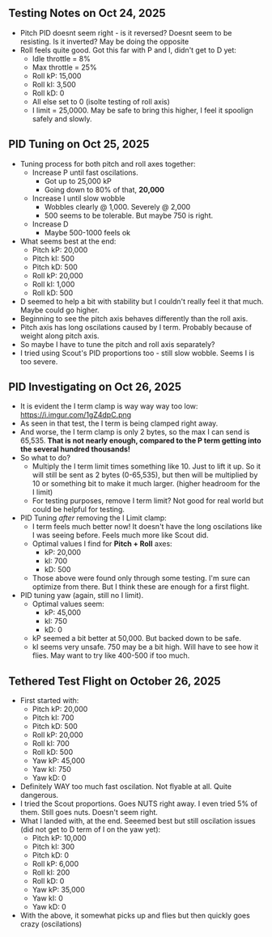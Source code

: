 ## Testing Notes on Oct 24, 2025
- Pitch PID doesnt seem right - is it reversed? Doesnt seem to be resisting. Is it inverted? May be doing the opposite
- Roll feels quite good. Got this far with P and I, didn't get to D yet:
    - Idle throttle = 8%
    - Max throttle = 25%
    - Roll kP: 15,000
    - Roll kI: 3,500
    - Roll kD: 0
    - All else set to 0 (isolte testing of roll axis)
    - I limit = 25,0000. May be safe to bring this higher, I feel it spoolign safely and slowly.

## PID Tuning on Oct 25, 2025
- Tuning process for both pitch and roll axes together:
    - Increase P until fast oscilations.
        - Got up to 25,000 kP
        - Going down to 80% of that, **20,000**
    - Increase I until slow wobble
        - Wobbles clearly @ 1,000. Severely @ 2,000
        - 500 seems to be tolerable. But maybe 750 is right.
    - Increase D
        - Maybe 500-1000 feels ok
- What seems best at the end:
    - Pitch kP: 20,000
    - Pitch kI: 500
    - Pitch kD: 500
    - Roll kP: 20,000
    - Roll kI: 1,000
    - Roll kD: 500
- D seemed to help a bit with stability but I couldn't really feel it that much. Maybe could go higher.
- Beginning to see the pitch axis behaves differently than the roll axis.
- Pitch axis has long oscilations caused by I term. Probably because of weight along pitch axis.
- So maybe I have to tune the pitch and roll axis separately?
- I tried using Scout's PID proportions too - still slow wobble. Seems I is too severe.

## PID Investigating on Oct 26, 2025
- It is evident the I term clamp is way way way too low: https://i.imgur.com/1gZ4dpC.png
- As seen in that test, the I term is being clamped right away.
- And worse, the I term clamp is only 2 bytes, so the max I can send is 65,535. **That is not nearly enough, compared to the P term getting into the several hundred thousands!**
- So what to do?
    - Multiply the I term limit times something like 10. Just to lift it up. So it will still be sent as 2 bytes (0-65,535), but then will be multiplied by 10 or something bit to make it much larger. (higher headroom for the I limit)
    - For testing purposes, remove I term limit? Not good for real world but could be helpful for testing.
- PID Tuning *after* removing the I Limit clamp:
    - I term feels much better now! It doesn't have the long oscilations like I was seeing before. Feels much more like Scout did.
    - Optimal values I find for **Pitch + Roll** axes:
        - kP: 20,000
        - kI: 700
        - kD: 500
    - Those above were found only through some testing. I'm sure can optimize from there. But I think these are enough for a first flight.
- PID tuning yaw (again, still no I limit). 
    - Optimal values seem:
        - kP: 45,000
        - kI: 750
        - kD: 0
    - kP seemed a bit better at 50,000. But backed down to be safe.
    - kI seems very unsafe. 750 may be a bit high. Will have to see how it flies. May want to try like 400-500 if too much.

## Tethered Test Flight on October 26, 2025
- First started with:
    - Pitch kP: 20,000
    - Pitch kI: 700
    - Pitch kD: 500
    - Roll kP: 20,000
    - Roll kI: 700
    - Roll kD: 500
    - Yaw kP: 45,000
    - Yaw kI: 750
    - Yaw kD: 0
- Definitely WAY too much fast oscilation. Not flyable at all. Quite dangerous.
- I tried the Scout proportions. Goes NUTS right away. I even tried 5% of them. Still goes nuts. Doesn't seem right.
- What I landed with, at the end. Seeemed best but still oscilation issues (did not get to D term of I on the yaw yet):
    - Pitch kP: 10,000
    - Pitch kI: 300
    - Pitch kD: 0
    - Roll kP: 6,000
    - Roll kI: 200
    - Roll kD: 0
    - Yaw kP: 35,000
    - Yaw kI: 0
    - Yaw kD: 0
- With the above, it somewhat picks up and flies but then quickly goes crazy (oscilations)